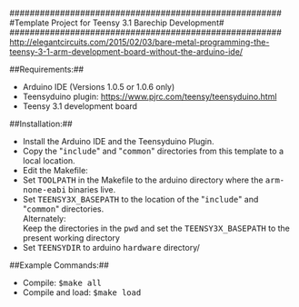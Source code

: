 ######################################################
#Template Project for Teensy 3.1 Barechip Development#
######################################################
http://elegantcircuits.com/2015/02/03/bare-metal-programming-the-teensy-3-1-arm-development-board-without-the-arduino-ide/

##Requirements:##
* Arduino IDE (Versions 1.0.5 or 1.0.6 only)
* Teensyduino plugin: https://www.pjrc.com/teensy/teensyduino.html
* Teensy 3.1 development board

##Installation:##
* Install the Arduino IDE and the Teensyduino Plugin. 
* Copy the "<TT>include</TT>" and "<TT>common</TT>" directories from this template to a local location. 
* Edit the Makefile: 
 * Set <TT>TOOLPATH</TT> in the Makefile to the arduino directory where the <TT>arm-none-eabi</TT> binaries live.
 * Set <TT>TEENSY3X_BASEPATH</TT> to the location of the "<TT>include</TT>" and "<TT>common</TT>" directories.   
       Alternately:    
       Keep the directories in the <TT>pwd</TT> and set the <TT>TEENSY3X_BASEPATH</TT> to the present working directory
 * Set <TT>TEENSYDIR</TT> to arduino <TT>hardware</TT> directory/ 

##Example Commands:##
* Compile: <TT>$make all</TT>
* Compile and load: <TT>$make load</TT>
